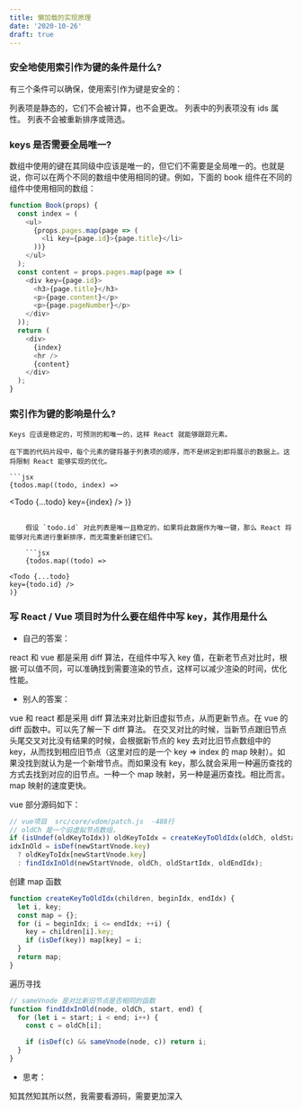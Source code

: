 ```yaml
---
title: 懒加载的实现原理
date: '2020-10-26'
draft: true
---
```


### 安全地使用索引作为键的条件是什么?

有三个条件可以确保，使用索引作为键是安全的：

列表项是静态的，它们不会被计算，也不会更改。
列表中的列表项没有 ids 属性。
列表不会被重新排序或筛选。

### keys 是否需要全局唯一?

数组中使用的键在其同级中应该是唯一的，但它们不需要是全局唯一的。也就是说，你可以在两个不同的数组中使用相同的键。例如，下面的 book 组件在不同的组件中使用相同的数组：

```js
function Book(props) {
  const index = (
    <ul>
      {props.pages.map(page => (
        <li key={page.id}>{page.title}</li>
      ))}
    </ul>
  );
  const content = props.pages.map(page => (
    <div key={page.id}>
      <h3>{page.title}</h3>
      <p>{page.content}</p>
      <p>{page.pageNumber}</p>
    </div>
  ));
  return (
    <div>
      {index}
      <hr />
      {content}
    </div>
  );
}
```

### 索引作为键的影响是什么?

    Keys 应该是稳定的，可预测的和唯一的，这样 React 就能够跟踪元素。

    在下面的代码片段中，每个元素的键将基于列表项的顺序，而不是绑定到即将展示的数据上。这将限制 React 能够实现的优化。

    ```jsx
    {todos.map((todo, index) =>

<Todo
{...todo}
key={index}
/>
)}

````

    假设 `todo.id` 对此列表是唯一且稳定的，如果将此数据作为唯一键，那么 React 将能够对元素进行重新排序，而无需重新创建它们。

    ```jsx
    {todos.map((todo) =>

<Todo {...todo}
key={todo.id} />
)}
````

### 写 React / Vue 项目时为什么要在组件中写 key，其作用是什么

- 自己的答案：

react 和 vue 都是采用 diff 算法，在组件中写入 key 值，在新老节点对比时，根据·可以值不同，可以准确找到需要渲染的节点，这样可以减少渲染的时间，优化性能。

- 别人的答案：

vue 和 react 都是采用 diff 算法来对比新旧虚拟节点，从而更新节点。在 vue 的 diff 函数中。可以先了解一下 diff 算法。
在交叉对比的时候，当新节点跟旧节点头尾交叉对比没有结果的时候，会根据新节点的 key 去对比旧节点数组中的 key，从而找到相应旧节点（这里对应的是一个 key => index 的 map 映射）。如果没找到就认为是一个新增节点。而如果没有 key，那么就会采用一种遍历查找的方式去找到对应的旧节点。一种一个 map 映射，另一种是遍历查找。相比而言。map 映射的速度更快。

vue 部分源码如下：

```js
// vue项目  src/core/vdom/patch.js  -488行
// oldCh 是一个旧虚拟节点数组，
if (isUndef(oldKeyToIdx)) oldKeyToIdx = createKeyToOldIdx(oldCh, oldStartIdx, oldEndIdx);
idxInOld = isDef(newStartVnode.key)
  ? oldKeyToIdx[newStartVnode.key]
  : findIdxInOld(newStartVnode, oldCh, oldStartIdx, oldEndIdx);
```

创建 map 函数

```js
function createKeyToOldIdx(children, beginIdx, endIdx) {
  let i, key;
  const map = {};
  for (i = beginIdx; i <= endIdx; ++i) {
    key = children[i].key;
    if (isDef(key)) map[key] = i;
  }
  return map;
}
```

遍历寻找

```js
// sameVnode 是对比新旧节点是否相同的函数
function findIdxInOld(node, oldCh, start, end) {
  for (let i = start; i < end; i++) {
    const c = oldCh[i];

    if (isDef(c) && sameVnode(node, c)) return i;
  }
}
```

- 思考：

知其然知其所以然，我需要看源码，需要更加深入
